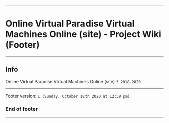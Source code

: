 
***

# Online Virtual Paradise Virtual Machines Online (site)  - Project Wiki (Footer)

***

## Info

Online Virtual Paradise Virtual Machines Online (site) `? 2018-2020`

***

Footer version: `1 (Sunday, October 18th 2020 at 12:58 pm)`

### End of footer

***
